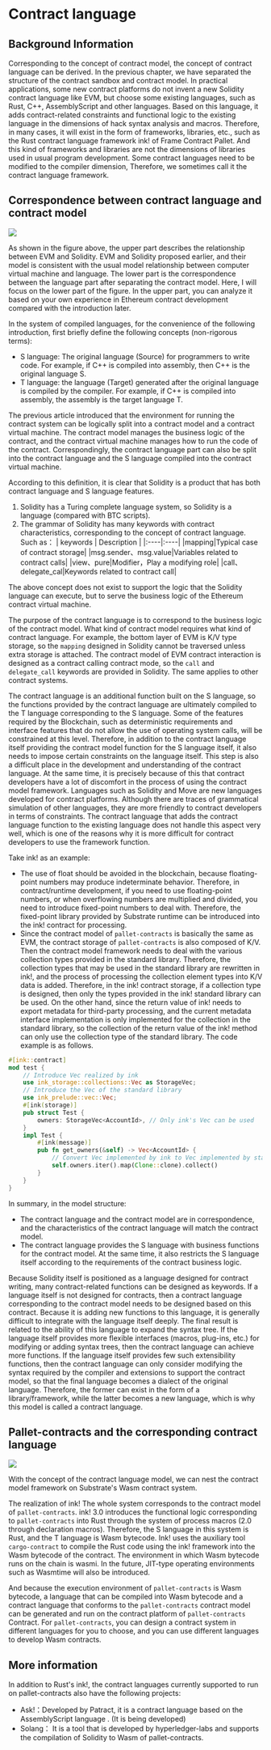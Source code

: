 # Contract language

## Background Information

Corresponding to the concept of contract model, the concept of contract language can be derived.  In the previous chapter, we have separated the structure of the contract sandbox and contract model. In practical applications, some new contract platforms do not invent a new Solidity contract language like EVM, but choose some existing languages, such as Rust, C++,  AssemblyScript  and other languages. Based on this language, it adds contract-related constraints and functional logic to the existing language in the dimensions of hack syntax analysis and macros. Therefore, in many cases, it will exist in the form of frameworks, libraries, etc., such as the Rust contract language framework ink! of Frame Contract Pallet. And this kind of frameworks and libraries are not the dimensions of libraries used in usual program development. Some contract languages need to be modified to the compiler dimension, Therefore, we sometimes call it the contract language framework.

## Correspondence between contract language and contract model

![](./imgs/language_1.jpg)

As shown in the figure above, the upper part describes the relationship between EVM and Solidity. EVM and Solidity proposed earlier, and their model is consistent with the usual model relationship between computer virtual machine and language. The lower part is the correspondence between the language part after separating the contract model. Here, I will focus on the lower part of the figure. In the upper part, you can analyze it based on your own experience in Ethereum  contract development compared with the introduction later.

In the system of compiled languages, for the convenience of the following introduction, first briefly define the following concepts (non-rigorous terms):

* S language: The original language (Source) for programmers to write code. For example, if C++ is compiled into assembly, then C++ is the original language S.
* T language: the language (Target) generated after the original language is compiled by the compiler. For example, if C++ is compiled into assembly, the assembly is the target language T.

The previous article introduced that the environment for running the contract system can be logically split into a contract model and a contract virtual machine. The contract model manages the business logic of the contract, and the contract virtual machine manages how to run the code of the contract. Correspondingly, the contract language part can also be split into the contract language and the S language compiled into the contract virtual machine.

According to this definition, it is clear that Solidity is a product that has both contract language and S language features.

1. Solidity has a Turing complete language system, so Solidity is a language (compared with BTC scripts).
2. The grammar of Solidity has many keywords with contract characteristics, corresponding to the concept of contract language. Such as：
| keywords              | Description                         |
|:----|:----|
|mapping|Typical case of contract storage|
|msg.sender、msg.value|Variables related to contract calls|
|view、pure|Modifier，Play a modifying role|
|call、delegate_cal|Keywords related to contract call|

The above concept does not exist to support the logic that the Solidity language can execute, but to serve the business logic of the Ethereum contract virtual machine.

The purpose of the contract language is to correspond to the business logic of the contract model. What kind of contract model requires what kind of contract language. For example, the bottom layer of EVM is K/V type storage, so the `mapping` designed in Solidity cannot be traversed unless extra storage is attached. The contract model of EVM contract interaction is designed as a contract calling contract mode, so the `call` and `delegate_call` keywords are provided in Solidity. The same applies to other contract systems.

The contract language is an additional function built on the S language, so the functions provided by the contract language are ultimately compiled to the T language corresponding to the S language. Some of the features required by the Blockchain, such as deterministic requirements and interface features that do not allow the use of operating system calls, will be constrained at this level. Therefore, in addition to the contract language itself providing the contract model function for the S language itself, it also needs to impose certain constraints on the language itself. This step is also a difficult place in the development and understanding of the contract language. At the same time, it is precisely because of this that contract developers have a lot of discomfort in the process of using the contract model framework. Languages such as Solidity and Move are new languages developed for contract platforms. Although there are traces of grammatical simulation of other languages, they are more friendly to contract developers in terms of constraints. The contract language that adds the contract language function to the existing language does not handle this aspect very well, which is one of the reasons why it is more difficult for contract developers to use the framework function.

Take ink! as an example:

* The use of float should be avoided in the blockchain, because floating-point numbers may produce indeterminate behavior. Therefore, in contract/runtime development, if you need to use floating-point numbers, or when overflowing numbers are multiplied and divided, you need to introduce fixed-point numbers to deal with. Therefore, the fixed-point library provided by Substrate runtime can be introduced into the ink! contract for processing.
* Since the contract model of `pallet-contracts` is basically the same as EVM, the contract storage of `pallet-contracts` is also composed of K/V. Then the contract model framework needs to deal with the various collection types provided in the standard library. Therefore, the collection types that may be used in the standard library are rewritten in ink!, and the process of processing the collection element types into K/V data is added. Therefore, in the ink! contract storage, if a collection type is designed, then only the types provided in the ink! standard library can be used. On the other hand, since the return value of ink! needs to export metadata for third-party processing, and the current metadata interface implementation is only implemented for the collection in the standard library, so the collection of the return value of the ink! method can only use the collection type of the standard library. The code example is as follows.
```rust
#[ink::contract]
mod test {
    // Introduce Vec realized by ink
    use ink_storage::collections::Vec as StorageVec;
    // Introduce the Vec of the standard library
    use ink_prelude::vec::Vec;
    #[ink(storage)]
    pub struct Test {
        owners: StorageVec<AccountId>, // Only ink's Vec can be used
    }
    impl Test {
        #[ink(message)]
        pub fn get_owners(&self) -> Vec<AccountId> {
            // Convert Vec implemented by ink to Vec implemented by standard library
            self.owners.iter().map(Clone::clone).collect()
        }
    }
}
```

In summary, in the model structure:

* The contract language and the contract model are in correspondence, and the characteristics of the contract language will match the contract model.
* The contract language provides the S language with business functions for the contract model. At the same time, it also restricts the S language itself according to the requirements of the contract business logic.

Because Solidity itself is positioned as a language designed for contract writing, many contract-related functions can be designed as keywords. If a language itself is not designed for contracts, then a contract language corresponding to the contract model needs to be designed based on this contract. Because it is adding new functions to this language, it is generally difficult to integrate with the language itself deeply. The final result is related to the ability of this language to expand the syntax tree. If the language itself provides more flexible interfaces (macros, plug-ins, etc.) for modifying or adding syntax trees, then the contract language can achieve more functions. If the language itself provides few such extensibility functions, then the contract language can only consider modifying the syntax required by the compiler and extensions to support the contract model, so that the final language becomes a dialect of the original language. Therefore, the former can exist in the form of a library/framework, while the latter becomes a new language, which is why this model is called a contract language.

## Pallet-contracts and the corresponding contract language

![](./imgs/englanguage_2.jpg)

With the concept of the contract language model, we can nest the contract model framework on Substrate's Wasm contract system.

The realization of ink! The whole system corresponds to the contract model of `pallet-contracts`. ink! 3.0 introduces the functional logic corresponding to `pallet-contracts` into Rust through the system of process macros (2.0 through declaration macros). Therefore, the S language in this system is Rust, and the T language is Wasm bytecode. Ink! uses the auxiliary tool `cargo-contract` to compile the Rust code using the ink! framework into the Wasm bytecode of the contract. The environment in which Wasm  bytecode runs on the chain is wasmi. In the future, JIT-type operating environments such as Wasmtime will also be introduced.

And because the execution environment of `pallet-contracts`  is Wasm bytecode, a language that can be compiled into Wasm bytecode and a contract language that conforms to the `pallet-contracts` contract model can be generated and run on the contract platform of `pallet-contracts`  Contract. For `pallet-contracts`, you can design a contract system in different languages for you to choose, and you can use different languages to develop Wasm contracts.

## More information

In addition to Rust's ink!, the contract languages currently supported to run on pallet-contracts also have the following projects:

* Ask!：Developed by Patract, it is a contract language based on the  AssemblyScript language . (It is being developed)
* Solang： It is a tool that is developed by hyperledger-labs and supports the compilation of Solidity to Wasm of pallet-contracts.
